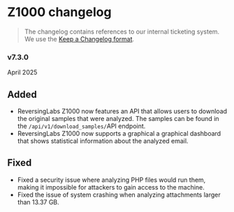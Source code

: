 # Z1000 changelog
> The changelog contains references to our internal ticketing system. We use the [Keep a Changelog format](https://example.com).

### v7.3.0
April 2025

## Added
* ReversingLabs Z1000 now features an API that allows users to download the original samples that were analyzed. The samples can be found in the `/api/v1/download_samples/`API endpoint.
*	ReversingLabs Z1000 now supports a graphical a graphical dashboard that shows statistical information about the analyzed email.

## Fixed
*	Fixed a security issue where analyzing PHP files would run them, making it impossible for attackers to gain access to the machine.
*	Fixed the issue of system crashing when analyzing attachments larger than 13.37 GB.

